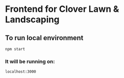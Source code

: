 # Frontend for Clover Lawn & Landscaping 

## To run local environment 
`npm start`

### It will be running on:
`localhost:3000`